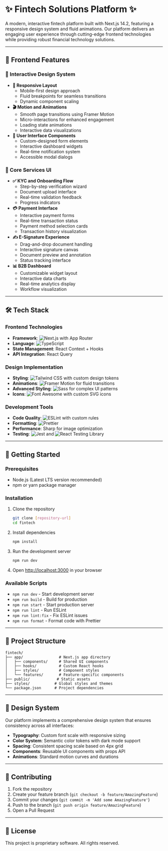 # ✨ Fintech Solutions Platform ✨

A modern, interactive fintech platform built with Next.js 14.2, featuring a responsive design system and fluid animations. Our platform delivers an engaging user experience through cutting-edge frontend technologies while providing robust financial technology solutions.

---

## 🚀 Frontend Features

### 🎨 Interactive Design System

-   **📱 Responsive Layout**
    -   Mobile-first design approach
    -   Fluid breakpoints for seamless transitions
    -   Dynamic component scaling
-   **🎬 Motion and Animations**
    -   Smooth page transitions using Framer Motion
    -   Micro-interactions for enhanced engagement
    -   Loading state animations
    -   Interactive data visualizations
-   **🧩 User Interface Components**
    -   Custom-designed form elements
    -   Interactive dashboard widgets
    -   Real-time notification system
    -   Accessible modal dialogs

### 🔧 Core Services UI

-   **✅ KYC and Onboarding Flow**
    -   Step-by-step verification wizard
    -   Document upload interface
    -   Real-time validation feedback
    -   Progress indicators
-   **💳 Payment Interface**
    -   Interactive payment forms
    -   Real-time transaction status
    -   Payment method selection cards
    -   Transaction history visualization
-   **✍️ E-Signature Experience**
    -   Drag-and-drop document handling
    -   Interactive signature canvas
    -   Document preview and annotation
    -   Status tracking interface
-   **📊 B2B Dashboard**
    -   Customizable widget layout
    -   Interactive data charts
    -   Real-time analytics display
    -   Workflow visualization

---

## 🛠️ Tech Stack

### Frontend Technologies
-   **Framework**: ![Next.js](https://img.shields.io/badge/Next.js-14.2-black?style=flat-square&logo=next.js&logoColor=white) with App Router
-   **Language**: ![TypeScript](https://img.shields.io/badge/TypeScript-blue?style=flat-square&logo=typescript&logoColor=white)
-   **State Management**: React Context + Hooks
-   **API Integration**: React Query

### Design Implementation
-   **Styling**: ![Tailwind CSS](https://img.shields.io/badge/Tailwind_CSS-38B2AC?style=flat-square&logo=tailwind-css&logoColor=white) with custom design tokens
-   **Animations**: ![Framer Motion](https://img.shields.io/badge/Framer_Motion-black?style=flat-square&logo=framer&logoColor=white) for fluid transitions
-   **Advanced Styling**: ![Sass](https://img.shields.io/badge/Sass-CC6699?style=flat-square&logo=sass&logoColor=white) for complex UI patterns
-   **Icons**: ![Font Awesome](https://img.shields.io/badge/Font_Awesome-528DD7?style=flat-square&logo=font-awesome&logoColor=white) with custom SVG icons

### Development Tools
-   **Code Quality**: ![ESLint](https://img.shields.io/badge/ESLint-4B32C3?style=flat-square&logo=eslint&logoColor=white) with custom rules
-   **Formatting**: ![Prettier](https://img.shields.io/badge/Prettier-F7B93E?style=flat-square&logo=prettier&logoColor=black)
-   **Performance**: Sharp for image optimization
-   **Testing**: ![Jest](https://img.shields.io/badge/Jest-C21325?style=flat-square&logo=jest&logoColor=white) and ![React Testing Library](https://img.shields.io/badge/React_Testing_Library-E33332?style=flat-square&logo=testing-library&logoColor=white)

---

## 🏁 Getting Started

### Prerequisites
-   Node.js (Latest LTS version recommended)
-   npm or yarn package manager

### Installation

1.  Clone the repository
    ```bash
    git clone [repository-url]
    cd fintech
    ```

2.  Install dependencies
    ```bash
    npm install
    ```

3.  Run the development server
    ```bash
    npm run dev
    ```

4.  Open [http://localhost:3000](http://localhost:3000) in your browser

### Available Scripts

-   `npm run dev` - Start development server
-   `npm run build` - Build for production
-   `npm run start` - Start production server
-   `npm run lint` - Run ESLint
-   `npm run lint:fix` - Fix ESLint issues
-   `npm run format` - Format code with Prettier

---

## 📁 Project Structure

```
fintech/
├── app/                # Next.js app directory
│   ├── components/     # Shared UI components
│   ├── hooks/          # Custom React hooks
│   ├── styles/         # Component styles
│   └── features/       # Feature-specific components
├── public/            # Static assets
├── styles/           # Global styles and themes
└── package.json      # Project dependencies
```

---

## 📐 Design System

Our platform implements a comprehensive design system that ensures consistency across all interfaces:

-   **Typography**: Custom font scale with responsive sizing
-   **Color System**: Semantic color tokens with dark mode support
-   **Spacing**: Consistent spacing scale based on 4px grid
-   **Components**: Reusable UI components with props API
-   **Animations**: Standard motion curves and durations

---

## 🤝 Contributing

1.  Fork the repository
2.  Create your feature branch (`git checkout -b feature/AmazingFeature`)
3.  Commit your changes (`git commit -m 'Add some AmazingFeature'`)
4.  Push to the branch (`git push origin feature/AmazingFeature`)
5.  Open a Pull Request

---

## 📜 License

This project is proprietary software. All rights reserved.